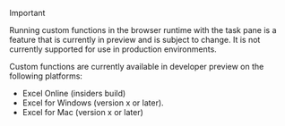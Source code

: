> [!IMPORTANT]
> Running custom functions in the browser runtime with the task pane is a feature that is currently in preview and is subject to change. It is not currently supported for use in production environments.
>
> Custom functions are currently available in developer preview on the following platforms:
> - Excel Online (insiders build)
> - Excel for Windows (version x or later).
> - Excel for Mac (version x or later)
